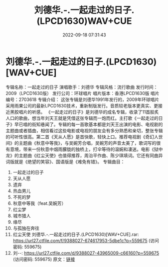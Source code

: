 ﻿---
title: 刘德华.-.一起走过的日子.(LPCD1630)WAV+CUE
date: 2022-09-18 07:31:43
categories: WAV车载音乐、镜像
tags: 华语中文
---
# 刘德华.-.一起走过的日子.(LPCD1630)[WAV+CUE]

专辑名称：一起走过的日子
演唱歌手：刘德华
专辑风格：流行歌曲
发行时间：2009（LPCD1630版）
发行公司：环球唱片
唱片版本：香港LPCD1630版
唱片编号：2703618
专辑介绍：
这张专辑是刘德华1991年发行的，2009年环球唱片采用雨果公司的最新LPCD1630技术，重新制版发行。音质较老版本更真实、更接近黑胶唱片的听感。
《一起走过的日子》是刘德华的成名专辑，收录了11首脍炙人口的歌曲，想当年刘天王就是凭借这张专辑而一炮而红。主打歌《一起走过的日子》早已唱的街知巷闻了。专辑的每一首歌基本都是刘天王出演的电影、电视剧的主题曲或者插曲，相信看过这些电影或电视的朋友会有多分熟悉和亲切，整张专辑的可听性很高。第二首《天从人愿》是首快歌，轻快上口。推荐电视剧《奇幻人世间》的主题曲《秋意中等我》，与吴婉芳合唱，吴婉芳的声音太美了，歌词写的很有意境，带来一份秋意中烟雨朦胧的独桥上，打伞等待的温婉和凄迷。电影《狱中龙》的主题曲《红尘天使》也值得推荐，周治平作曲、陈少琪填词。它还有同曲异词版就是《绝望的笑容》、国语版是《难免有错》。
专辑曲目：
01. 一起走过的日子
02. 天从人愿
03. 遗弃
04. 热血男儿
05. 不死的梦
06. 秋意中等我（feat.吴婉芳）
07. 红尘梦
08. 城市猎人
09. 缘尽
10. 与孤独在奔往
11. 红尘天使
刘德华.-.一起走过的日子.(LPCD1630)[WAV+CUE].rar: https://url27.ctfile.com/f/9388027-674617953-5dbe1c?p=559675
(访问密码: 559675)
04. 刘--: https://url27.ctfile.com/d/9388027-43965009-c66160?p=559675
(访问密码: 559675)
原文：[链接](https://blog.sina.com.cn/s/blog_1647c7e7601030zgv.html)